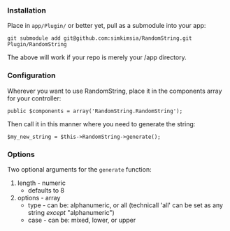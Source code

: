 ### Installation

Place in `app/Plugin/` or better yet, pull as a submodule into your app:

	git submodule add git@github.com:simkimsia/RandomString.git Plugin/RandomString

The above will work if your repo is merely your /app directory.

### Configuration

Wherever you want to use RandomString, place it in the components array for your controller:

	public $components = array('RandomString.RandomString');

Then call it in this manner where you need to generate the string:

	$my_new_string = $this->RandomString->generate();

### Options

Two optional arguments for the `generate` function:

1. length - numeric
	* defaults to 8
2. options - array
	* type - can be: alphanumeric, or all (technicall 'all' can be set as any string _except_ "alphanumeric")
	* case - can be: mixed, lower, or upper